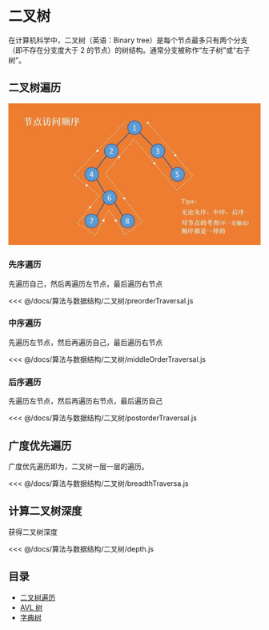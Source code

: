 # 二叉树

在计算机科学中，二叉树（英语：Binary tree）是每个节点最多只有两个分支（即不存在分支度大于 2 的节点）的树结构。通常分支被称作“左子树”或“右子树”。

## 二叉树遍历

![二叉树遍历](./binaryTreeTraversal.jpg)

### 先序遍历

先遍历自己，然后再遍历左节点，最后遍历右节点

<<< @/docs/算法与数据结构/二叉树/preorderTraversal.js

### 中序遍历

先遍历左节点，然后再遍历自己，最后遍历右节点

<<< @/docs/算法与数据结构/二叉树/middleOrderTraversal.js

### 后序遍历

先遍历左节点，然后再遍历右节点，最后遍历自己

<<< @/docs/算法与数据结构/二叉树/postorderTraversal.js

## 广度优先遍历

广度优先遍历即为，二叉树一层一层的遍历。

<<< @/docs/算法与数据结构/二叉树/breadthTraversa.js

## 计算二叉树深度

获得二叉树深度

<<< @/docs/算法与数据结构/二叉树/depth.js

## 目录

- [二叉树遍历](./binaryTree.js)
- [AVL 树](./avl.js)
- [字典树](./trie.js)

